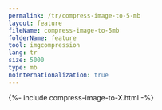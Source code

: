 ```yaml
---
permalink: /tr/compress-image-to-5-mb
layout: feature
fileName: compress-image-to-5mb
folderName: feature
tool: imgcompression
lang: tr
size: 5000
type: mb
nointernationalization: true
---
```

{%- include compress-image-to-X.html -%}       
